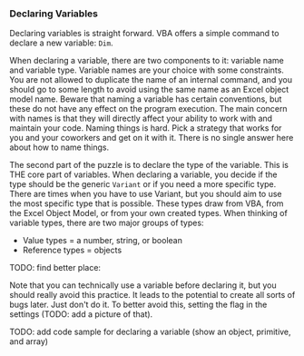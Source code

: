 ### Declaring Variables

Declaring variables is straight forward. VBA offers a simple command to declare a new variable: `Dim`.

When declaring a variable, there are two components to it: variable name and variable type. Variable names are your choice with some constraints. You are not allowed to duplicate the name of an internal command, and you should go to some length to avoid using the same name as an Excel object model name. Beware that naming a variable has certain conventions, but these do not have any effect on the program execution. The main concern with names is that they will directly affect your ability to work with and maintain your code. Naming things is hard. Pick a strategy that works for you and your coworkers and get on it with it. There is no single answer here about how to name things.

The second part of the puzzle is to declare the type of the variable. This is THE core part of variables. When declaring a variable, you decide if the type should be the generic `Variant` or if you need a more specific type. There are times when you have to use Variant, but you should aim to use the most specific type that is possible. These types draw from VBA, from the Excel Object Model, or from your own created types. When thinking of variable types, there are two major groups of types:

- Value types = a number, string, or boolean
- Reference types = objects

TODO: find better place:

Note that you can technically use a variable before declaring it, but you should really avoid this practice. It leads to the potential to create all sorts of bugs later. Just don't do it. To better avoid this, setting the flag in the settings (TODO: add a picture of that).

TODO: add code sample for declaring a variable (show an object, primitive, and array)
